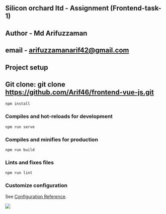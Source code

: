 ## Silicon orchard ltd - Assignment (Frontend-task-1)

## Author - Md Arifuzzaman

## email - arifuzzamanarif42@gmail.com

## Project setup
## Git clone: git clone https://github.com/Arif46/frontend-vue-js.git
```
npm install
```

### Compiles and hot-reloads for development
```
npm run serve
```

### Compiles and minifies for production
```
npm run build
```

### Lints and fixes files
```
npm run lint
```

### Customize configuration
See [Configuration Reference](https://cli.vuejs.org/config/).

![](images/view-page.jpg)
